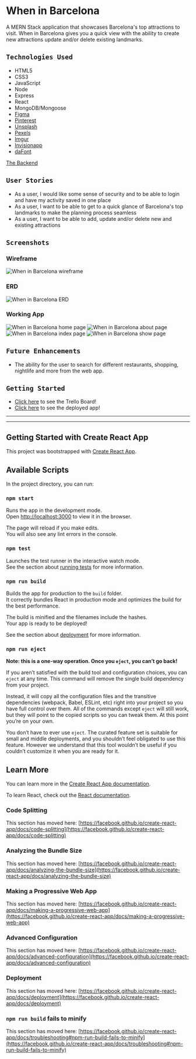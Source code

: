# When in Barcelona

A MERN Stack application that showcases Barcelona's top attractions to visit. When in Barcelona gives you a quick view with the ability to create new attractions update and/or delete existing landmarks.

## `Technologies Used`
* HTML5
* CSS3
* JavaScript
* Node
* Express
* React
* MongoDB/Mongoose
* [Figma](https://www.figma.com/files/user/979381893432674988?fuid=979381893432674988)
* [Pinterest](https://www.pinterest.com/)
* [Unsplash](https://unsplash.com/)
* [Pexels](https://www.pexels.com/)
* [Imgur](https://imgur.com/)
* [Invisionapp](https://www.invisionapp.com/inside-design/design-resources/do/)
* [daFont](https://www.dafont.com/) 

[The Backend](https://github.com/Sherryjsph3/when-in-barcelona-backend)

## `User Stories`
* As a user, I would like some sense of security and to be able to login and have my activity saved in one place
* As a user, I want to be able to get to a quick glance of Barcelona's top landmarks to make the planning process seamless
* As a user, I want to be able to add, update and/or delete new and existing attractions

## `Screenshots`
### Wireframe
![When in Barcelona wireframe](public/imgs/When-in-Barcelona-wireframe.png)
### ERD
![When in Barcelona ERD](public/imgs/When-in-Barcelona-erd.png)
### Working App
![When in Barcelona home page](public/imgs/home.png)
![When in Barcelona about page](public/imgs/about.png)
![When in Barcelona index page](public/imgs/index.png)
![When in Barcelona show page](public/imgs/show.png)

## `Future Enhancements`
* The ability for the user to search for different restaurants, shopping, nightlife and more from the web app.

## `Getting Started`
* [Click here](https://trello.com/b/LjZtA3dX/when-in-barcelona-mern-stack-app) to see the Trello Board!
* [Click here](https://when-in-barcelona-frontend.herokuapp.com/) to see the deployed app!

* * *
* * *
## Getting Started with Create React App

This project was bootstrapped with [Create React App](https://github.com/facebook/create-react-app).

## Available Scripts

In the project directory, you can run:

### `npm start`

Runs the app in the development mode.\
Open [http://localhost:3000](http://localhost:3000) to view it in the browser.

The page will reload if you make edits.\
You will also see any lint errors in the console.

### `npm test`

Launches the test runner in the interactive watch mode.\
See the section about [running tests](https://facebook.github.io/create-react-app/docs/running-tests) for more information.

### `npm run build`

Builds the app for production to the `build` folder.\
It correctly bundles React in production mode and optimizes the build for the best performance.

The build is minified and the filenames include the hashes.\
Your app is ready to be deployed!

See the section about [deployment](https://facebook.github.io/create-react-app/docs/deployment) for more information.

### `npm run eject`

**Note: this is a one-way operation. Once you `eject`, you can’t go back!**

If you aren’t satisfied with the build tool and configuration choices, you can `eject` at any time. This command will remove the single build dependency from your project.

Instead, it will copy all the configuration files and the transitive dependencies (webpack, Babel, ESLint, etc) right into your project so you have full control over them. All of the commands except `eject` will still work, but they will point to the copied scripts so you can tweak them. At this point you’re on your own.

You don’t have to ever use `eject`. The curated feature set is suitable for small and middle deployments, and you shouldn’t feel obligated to use this feature. However we understand that this tool wouldn’t be useful if you couldn’t customize it when you are ready for it.

## Learn More

You can learn more in the [Create React App documentation](https://facebook.github.io/create-react-app/docs/getting-started).

To learn React, check out the [React documentation](https://reactjs.org/).

### Code Splitting

This section has moved here: [https://facebook.github.io/create-react-app/docs/code-splitting](https://facebook.github.io/create-react-app/docs/code-splitting)

### Analyzing the Bundle Size

This section has moved here: [https://facebook.github.io/create-react-app/docs/analyzing-the-bundle-size](https://facebook.github.io/create-react-app/docs/analyzing-the-bundle-size)

### Making a Progressive Web App

This section has moved here: [https://facebook.github.io/create-react-app/docs/making-a-progressive-web-app](https://facebook.github.io/create-react-app/docs/making-a-progressive-web-app)

### Advanced Configuration

This section has moved here: [https://facebook.github.io/create-react-app/docs/advanced-configuration](https://facebook.github.io/create-react-app/docs/advanced-configuration)

### Deployment

This section has moved here: [https://facebook.github.io/create-react-app/docs/deployment](https://facebook.github.io/create-react-app/docs/deployment)

### `npm run build` fails to minify

This section has moved here: [https://facebook.github.io/create-react-app/docs/troubleshooting#npm-run-build-fails-to-minify](https://facebook.github.io/create-react-app/docs/troubleshooting#npm-run-build-fails-to-minify)